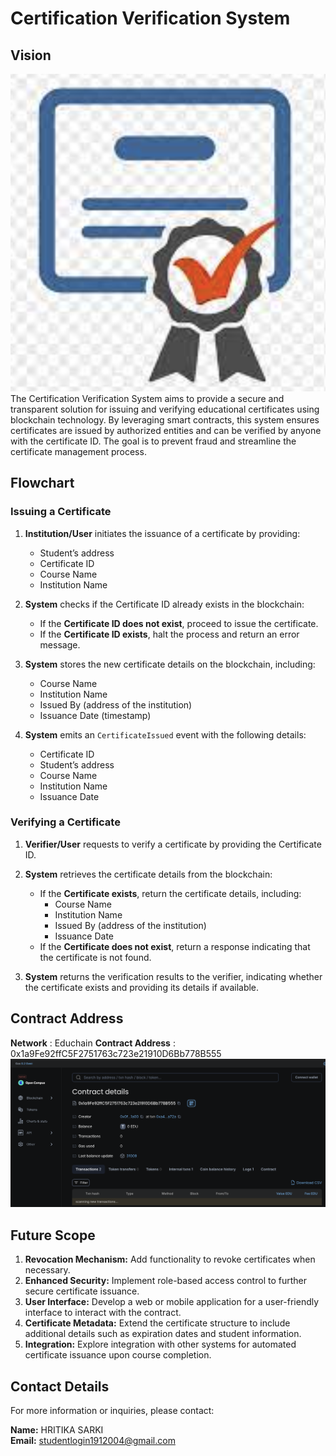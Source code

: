 # Certification Verification System

## Vision
![alt text](<Screenshot 2024-08-21 at 12.17.10 PM.png>)
The Certification Verification System aims to provide a secure and transparent solution for issuing and verifying educational certificates using blockchain technology. By leveraging smart contracts, this system ensures certificates are issued by authorized entities and can be verified by anyone with the certificate ID. The goal is to prevent fraud and streamline the certificate management process.

## Flowchart

### Issuing a Certificate

1. **Institution/User** initiates the issuance of a certificate by providing:
   - Student’s address
   - Certificate ID
   - Course Name
   - Institution Name

2. **System** checks if the Certificate ID already exists in the blockchain:
   - If the **Certificate ID does not exist**, proceed to issue the certificate.
   - If the **Certificate ID exists**, halt the process and return an error message.

3. **System** stores the new certificate details on the blockchain, including:
   - Course Name
   - Institution Name
   - Issued By (address of the institution)
   - Issuance Date (timestamp)

4. **System** emits an `CertificateIssued` event with the following details:
   - Certificate ID
   - Student’s address
   - Course Name
   - Institution Name
   - Issuance Date

### Verifying a Certificate

1. **Verifier/User** requests to verify a certificate by providing the Certificate ID.

2. **System** retrieves the certificate details from the blockchain:
   - If the **Certificate exists**, return the certificate details, including:
     - Course Name
     - Institution Name
     - Issued By (address of the institution)
     - Issuance Date
   - If the **Certificate does not exist**, return a response indicating that the certificate is not found.

3. **System** returns the verification results to the verifier, indicating whether the certificate exists and providing its details if available.

## Contract Address

**Network** : Educhain
**Contract Address** : 0x1a9Fe92ffC5F2751763c723e21910D6Bb778B555
![alt text](<Screenshot 2024-08-21 at 11.55.59 AM.png>)

## Future Scope

1. **Revocation Mechanism:** Add functionality to revoke certificates when necessary.
2. **Enhanced Security:** Implement role-based access control to further secure certificate issuance.
3. **User Interface:** Develop a web or mobile application for a user-friendly interface to interact with the contract.
4. **Certificate Metadata:** Extend the certificate structure to include additional details such as expiration dates and student information.
5. **Integration:** Explore integration with other systems for automated certificate issuance upon course completion.

## Contact Details

For more information or inquiries, please contact:

**Name:** HRITIKA SARKI  
**Email:** studentlogin1912004@gmail.com  